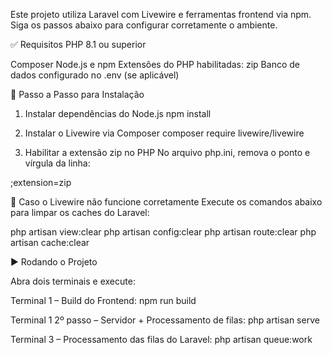 Este projeto utiliza Laravel com Livewire e ferramentas frontend via npm. Siga os passos abaixo para configurar corretamente o ambiente.

✅ Requisitos
PHP 8.1 ou superior

Composer
Node.js e npm
Extensões do PHP habilitadas: zip
Banco de dados configurado no .env (se aplicável)

🚀 Passo a Passo para Instalação
1. Instalar dependências do Node.js
npm install

2. Instalar o Livewire via Composer
composer require livewire/livewire

3. Habilitar a extensão zip no PHP
No arquivo php.ini, remova o ponto e vírgula da linha:

;extension=zip

🔄 Caso o Livewire não funcione corretamente
Execute os comandos abaixo para limpar os caches do Laravel:

php artisan view:clear
php artisan config:clear
php artisan route:clear
php artisan cache:clear

▶️ Rodando o Projeto

Abra dois terminais e execute:

Terminal 1 – Build do Frontend:
npm run build

Terminal 1 2º passo – Servidor + Processamento de filas:
php artisan serve

Terminal 3 – Processamento das filas do Laravel:
php artisan queue:work
